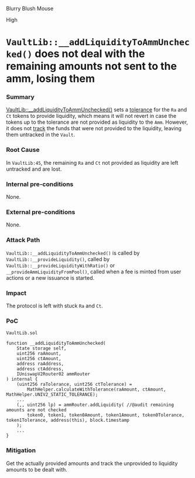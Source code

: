 Blurry Blush Mouse

High

# `VaultLib::__addLiquidityToAmmUnchecked()` does not deal with the remaining amounts not sent to the amm, losing them

### Summary

[VaultLib::__addLiquidityToAmmUnchecked()](https://github.com/sherlock-audit/2024-08-cork-protocol/blob/main/Depeg-swap/contracts/libraries/VaultLib.sol#L55) sets a [tolerance](https://github.com/sherlock-audit/2024-08-cork-protocol/blob/main/Depeg-swap/contracts/libraries/VaultLib.sol#L63-L64) for the `Ra` and `Ct` tokens to provide liquidity, which means it will not revert in case the tokens up to the tolerance are not provided as liquidity to the `Amm`. However, it does not [track](https://github.com/sherlock-audit/2024-08-cork-protocol/blob/main/Depeg-swap/contracts/libraries/VaultLib.sol#L74-L76) the funds that were not provided to the liquidity, leaving them untracked in the `Vault`.

### Root Cause

In `VaultLib:45`, the remaining `Ra` and `Ct` not provided as liquidity are left untracked and are lost.

### Internal pre-conditions

None.

### External pre-conditions

None.

### Attack Path

`VaultLib::__addLiquidityToAmmUnchecked()` is called by `VaultLib::__provideLiquidity()`, called by `VaultLib::__provideLiquidityWithRatio()` or `__provideAmmLiquidityFromPool()`, called when a fee is minted from user actions or a new issuance is started.

### Impact

The protocol is left with stuck `Ra` and `Ct`.

### PoC

`VaultLib.sol`
```solidity
function __addLiquidityToAmmUnchecked(
    State storage self,
    uint256 raAmount,
    uint256 ctAmount,
    address raAddress,
    address ctAddress,
    IUniswapV2Router02 ammRouter
) internal {
    (uint256 raTolerance, uint256 ctTolerance) =
        MathHelper.calculateWithTolerance(raAmount, ctAmount, MathHelper.UNIV2_STATIC_TOLERANCE);
    ...
    (,, uint256 lp) = ammRouter.addLiquidity( //@audit remaining amounts are not checked
        token0, token1, token0Amount, token1Amount, token0Tolerance, token1Tolerance, address(this), block.timestamp
    );
    ...
}
```

### Mitigation

Get the actually provided amounts and track the unprovided to liquidity amounts to be dealt with.